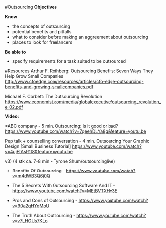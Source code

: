 #Outsourcing
**Objectives**

**Know**
- the concepts of outsourcing
- potential benefits and pitfalls
- what to consider before making an aggreement about outsourcing
- places to look for freelancers

**Be able to**
- specify requirements for a task suited to be outsourced


#Resources
Arthur F. Rothberg: Outsourcing Benefits: Seven Ways They Help Grow Small Companies
http://www.cfoedge.com/resources/articles/cfo-edge-outsourcing-benefits-and-growing-smallcompanies.pdf

Michael F. Corbett: The Outsourcing Revolution
https://www.economist.com/media/globalexecutive/outsourcing_revolution_e_02.pdf

**Video:**

*ABC company - 5 min.
Outsourcing: Is it good or bad?
https://www.youtube.com/watch?v=7qeehDLYa8g&feature=youtu.be

Pep talk + counselling conversation - 4 min.
Outsourcing Your Graphic Design [Small Business Tutorial]
https://www.youtube.com/watch?v=4ujEtAsR1t8&feature=youtu.be

v3) (4 stk ca. 7-8 min - Tyrone Shum/outsourcinglive)
* Benefits Of Outsourcing - https://www.youtube.com/watch?v=m4dWB3Q6j0Q

* The 5 Secrets With Outsourcing Software And IT - https://www.youtube.com/watch?v=MEtBVTXHv3E

* Pros and Cons of Outsourcing - https://www.youtube.com/watch?v=90a2qHYqMoU

* The Truth About Outsourcing - https://www.youtube.com/watch?v=v7LHOUs7KLo
